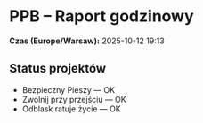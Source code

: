 # PPB – Raport godzinowy
**Czas (Europe/Warsaw):** 2025-10-12 19:13

## Status projektów
- Bezpieczny Pieszy — OK
- Zwolnij przy przejściu — OK
- Odblask ratuje życie — OK

